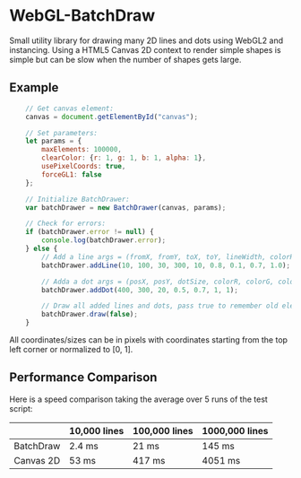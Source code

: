 # WebGL-BatchDraw

Small utility library for drawing many 2D lines and dots using WebGL2 and instancing.
Using  a HTML5 Canvas 2D context to render simple shapes is simple but can be slow when the number of shapes gets large.

## Example

```javascript
    // Get canvas element:
    canvas = document.getElementById("canvas");

    // Set parameters:
    let params = {
        maxElements: 100000,
        clearColor: {r: 1, g: 1, b: 1, alpha: 1},
        usePixelCoords: true,
        forceGL1: false
    };

    // Initialize BatchDrawer:
    var batchDrawer = new BatchDrawer(canvas, params);

    // Check for errors:
    if (batchDrawer.error != null) {
        console.log(batchDrawer.error);
    } else {
        // Add a line args = (fromX, fromY, toX, toY, lineWidth, colorR, colorG, colorB, colorAlpha)
        batchDrawer.addLine(10, 100, 30, 300, 10, 0.8, 0.1, 0.7, 1.0);

        // Adda a dot args = (posX, posY, dotSize, colorR, colorG, colorB, colorAlpha)
        batchDrawer.addDot(400, 300, 20, 0.5, 0.7, 1, 1);

        // Draw all added lines and dots, pass true to remember old elements next draw call.
        batchDrawer.draw(false);
    }
```

All coordinates/sizes can be in pixels with coordinates starting from the top left corner or normalized to [0, 1].

## Performance Comparison
Here is a speed comparison taking the average over 5 runs of the test script:

|           | 10,000 lines | 100,000 lines | 1000,000 lines |
|-----------|--------------|---------------|----------------|
| BatchDraw | 2.4 ms       | 21 ms         | 145 ms         | 
| Canvas 2D | 53 ms        | 417 ms        | 4051 ms        |

